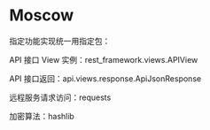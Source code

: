 # Moscow

指定功能实现统一用指定包：

API 接口 View 实例：rest_framework.views.APIView

API 接口返回：api.views.response.ApiJsonResponse

远程服务请求访问：requests

加密算法：hashlib
